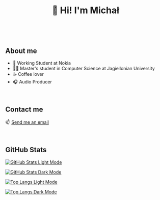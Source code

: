 <h1 align = center> 👋 Hi! I'm Michał

<br>
<br>
<br>

## About me

- 💼 Working Student at Nokia
- 👨‍🎓 Master's student in Computer Science at Jagiellonian University
- ☕️ Coffee lover
- 🎧 Audio Producer

<br>

## Contact me

📫 [Send me an email](mailto:claves_regency0y@icloud.com)

<br>

## GitHub Stats

[![GitHub Stats Light Mode](https://github-readme-stats-delta-drab.vercel.app/api?username=michalzuch&hide=stars&card_width=500&rank_icon=github&show_icons=true&include_all_commits=true&custom_title=My+GitHub+Stats&theme=personal_theme_light&border_radius=10#gh-light-mode-only)](https://github-readme-stats-delta-drab.vercel.app/api?username=michalzuch&hide=stars&card_width=500&rank_icon=github&show_icons=true&include_all_commits=true&custom_title=My+GitHub+Stats&theme=personal_theme_light&border_radius=10#gh-light-mode-only)

[![GitHub Stats Dark Mode](https://github-readme-stats-delta-drab.vercel.app/api?username=michalzuch&hide=stars&card_width=500&rank_icon=github&show_icons=true&include_all_commits=true&custom_title=My+GitHub+Stats&theme=personal_theme_dark&border_radius=10#gh-dark-mode-only)](https://github-readme-stats-delta-drab.vercel.app/api?username=michalzuch&hide=stars&card_width=500&rank_icon=github&show_icons=true&include_all_commits=true&custom_title=My+GitHub+Stats&theme=personal_theme_dark&bg_color=00000000&border_radius=10#gh-dark-mode-only)

[![Top Langs Light Mode](https://github-readme-stats-delta-drab.vercel.app/api/top-langs/?username=michalzuch&layout=compact&card_width=500&langs_count=10&size_weight=0.5&count_weight=0.5&theme=personal_theme_light&border_radius=10#gh-light-mode-only)](https://github-readme-stats-delta-drab.vercel.app/api/top-langs/?username=michalzuch&layout=compact&card_width=500&langs_count=10&size_weight=0.5&count_weight=0.5&theme=personal_theme_light&border_radius=10#gh-light-mode-only)

[![Top Langs Dark Mode](https://github-readme-stats-delta-drab.vercel.app/api/top-langs/?username=michalzuch&layout=compact&card_width=500&langs_count=10&size_weight=0.5&count_weight=0.5&theme=personal_theme_dark&bg_color=00000000&border_radius=10#gh-dark-mode-only)](https://github-readme-stats-delta-drab.vercel.app/api/top-langs/?username=michalzuch&layout=compact&card_width=500&langs_count=10&size_weight=0.5&count_weight=0.5&&theme=personal_theme_dark&bg_color=00000000&border_radius=10#gh-dark-mode-only)
